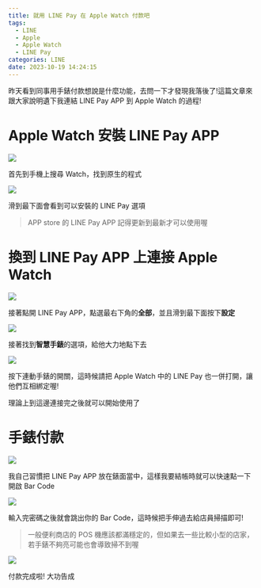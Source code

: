 ```yaml
---
title: 就用 LINE Pay 在 Apple Watch 付款吧
tags:
  - LINE
  - Apple
  - Apple Watch
  - LINE Pay
categories: LINE
date: 2023-10-19 14:24:15
---
```



昨天看到同事用手錶付款想說是什麼功能，去問一下才發現我落後了!這篇文章來跟大家說明遺下我連結 LINE Pay APP 到 Apple Watch 的過程!

# Apple Watch 安裝 LINE Pay APP

![](https://nijialin.com/images/2023/linepay/1.jpg)

首先到手機上搜尋 Watch，找到原生的程式

<!-- more -->

![](https://nijialin.com/images/2023/linepay/2.jpg)

滑到最下面會看到可以安裝的 LINE Pay 選項

> APP store 的 LINE Pay APP 記得更新到最新才可以使用喔

# 換到 LINE Pay APP 上連接 Apple Watch

![](https://nijialin.com/images/2023/linepay/3.jpg)

接著點開 LINE Pay APP，點選最右下角的**全部**，並且滑到最下面按下**設定**

![](https://nijialin.com/images/2023/linepay/4.jpg)

接著找到**智慧手錶**的選項，給他大力地點下去

![](https://nijialin.com/images/2023/linepay/5.jpg)

按下連動手錶的開關，這時候請把 Apple Watch 中的 LINE Pay 也一併打開，讓他們互相綁定喔!

理論上到這邊連接完之後就可以開始使用了

# 手錶付款

![](https://nijialin.com/images/2023/linepay/6.jpg)

我自己習慣把 LINE Pay APP 放在錶面當中，這樣我要結帳時就可以快速點一下開啟 Bar Code

![](https://nijialin.com/images/2023/linepay/7.jpg)

輸入完密碼之後就會跳出你的 Bar Code，這時候把手伸過去給店員掃描即可!

> 一般便利商店的 POS 機應該都滿穩定的，但如果去一些比較小型的店家，若手錶不夠亮可能也會導致掃不到喔

![](https://nijialin.com/images/2023/linepay/8.jpg)

付款完成啦! 大功告成
